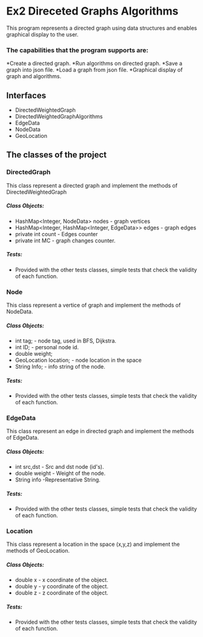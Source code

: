 # Ex2 Direceted Graphs Algorithms
This program represents a directed graph using data structures and enables graphical display to the user.
### The capabilities that the program supports are:
*Create a directed graph.
*Run algorithms on directed graph.
*Save a graph into json file.
*Load a graph from json file.
*Graphical display of graph and algorithms.
## Interfaces
* DirectedWeightedGraph 
* DirectedWeightedGraphAlgorithms
* EdgeData
* NodeData
* GeoLocation
## The classes of the project
### DirectedGraph
This class represent a directed graph and implement the methods of DirectedWeightedGraph
##### Class Objects:
* HashMap<Integer, NodeData> nodes - graph vertices
* HashMap<Integer, HashMap<Integer, EdgeData>> edges - graph edges
*  private int count - Edges counter
*  private int MC - graph changes counter.
##### Tests:
* Provided with the other tests classes, simple tests that check the validity of each function.
### Node
This class represent a vertice of graph and implement the methods of NodeData.
##### Class Objects:
* int tag; - node tag, used in BFS, Dijkstra.
* int ID; - personal node id.
* double weight; 
* GeoLocation location; - node location in the space
* String Info; - info string of the node.
##### Tests:
* Provided with the other tests classes, simple tests that check the validity of each function.
### EdgeData
This class represent an edge in directed graph and implement the methods of EdgeData.
##### Class Objects:
* int src,dst - Src and dst node (id's).
* double weight - Weight of the node.
* String info -Representative String.
##### Tests:
* Provided with the other tests classes, simple tests that check the validity of each function.
### Location
This class represent a location in the space (x,y,z) and implement the methods of GeoLocation.
##### Class Objects:
* double x - x coordinate of the object.
* double y - y coordinate of the object.
* double z - z coordinate of the object.
##### Tests:
* Provided with the other tests classes, simple tests that check the validity of each function.
